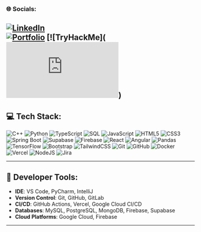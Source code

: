 
### 🌐 Socials:
[![LinkedIn](https://img.shields.io/badge/LinkedIn-%230077B5.svg?logo=linkedin&logoColor=white)](https://www.linkedin.com/in/suleyman-ismayilov/)  
[![Portfolio](https://img.shields.io/badge/Portfolio-%23000000.svg?style=plastic&logo=firefox&logoColor=#FF7139)](https://suleymanismayilov.eu/)
[![TryHackMe](<iframe src="https://tryhackme.com/api/v2/badges/public-profile?userPublicId=3269075" style='border:none;'></iframe>)
---

## 💻 Tech Stack:

![C++](https://img.shields.io/badge/c++-%2300599C.svg?style=plastic&logo=c%2B%2B&logoColor=white)
![Python](https://img.shields.io/badge/python-%2314354C.svg?style=plastic&logo=python&logoColor=white)
![TypeScript](https://img.shields.io/badge/typescript-%23007ACC.svg?style=plastic&logo=typescript&logoColor=white)
![SQL](https://img.shields.io/badge/sql-%2300C4CC.svg?style=plastic&logo=postgresql&logoColor=white)
![JavaScript](https://img.shields.io/badge/javascript-%23323330.svg?style=plastic&logo=javascript&logoColor=%23F7DF1E)
![HTML5](https://img.shields.io/badge/html5-%23E34F26.svg?style=plastic&logo=html5&logoColor=white)
![CSS3](https://img.shields.io/badge/css3-%231572B6.svg?style=plastic&logo=css3&logoColor=white)
![Spring Boot](https://img.shields.io/badge/springboot-%236DB33F.svg?style=plastic&logo=spring&logoColor=white)
![Supabase](https://img.shields.io/badge/Supabase-%23000000.svg?style=plastic&logo=supabase&logoColor=white)
![Firebase](https://img.shields.io/badge/firebase-%23039BE5.svg?style=plastic&logo=firebase&logoColor=white)
![React](https://img.shields.io/badge/react-%2320232a.svg?style=plastic&logo=react&logoColor=%2361DAFB)
![Angular](https://img.shields.io/badge/angular-%23DD0031.svg?style=plastic&logo=angular&logoColor=white)
![Pandas](https://img.shields.io/badge/pandas-%23150458.svg?style=plastic&logo=pandas&logoColor=white)
![TensorFlow](https://img.shields.io/badge/tensorflow-%23FF6F00.svg?style=plastic&logo=tensorflow&logoColor=white)
![Bootstrap](https://img.shields.io/badge/bootstrap-%238511FA.svg?style=plastic&logo=bootstrap&logoColor=white)
![TailwindCSS](https://img.shields.io/badge/tailwindcss-%2338B2AC.svg?style=plastic&logo=tailwind-css&logoColor=white)
![Git](https://img.shields.io/badge/git-%23F05033.svg?style=plastic&logo=git&logoColor=white)
![GitHub](https://img.shields.io/badge/github-%23121011.svg?style=plastic&logo=github&logoColor=white)
![Docker](https://img.shields.io/badge/docker-%230db7ed.svg?style=plastic&logo=docker&logoColor=white)
![Vercel](https://img.shields.io/badge/vercel-%23000000.svg?style=plastic&logo=vercel&logoColor=white)
![NodeJS](https://img.shields.io/badge/node.js-6DA55F?style=plastic&logo=node.js&logoColor=white)
![Jira](https://img.shields.io/badge/jira-%230A0FFF.svg?style=plastic&logo=jira&logoColor=white)

---

## 🔧 Developer Tools:
- **IDE**: VS Code, PyCharm, IntelliJ
- **Version Control**: Git, GitHub, GitLab
- **CI/CD**: GitHub Actions, Vercel, Google Cloud CI/CD
- **Databases**: MySQL, PostgreSQL, MongoDB, Firebase, Supabase
- **Cloud Platforms**: Google Cloud, Firebase

---

